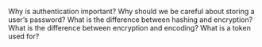 
Why is authentication important?
Why should we be careful about storing a user’s password?
What is the difference between hashing and encryption?
What is the difference between encryption and encoding?
What is a token used for?
